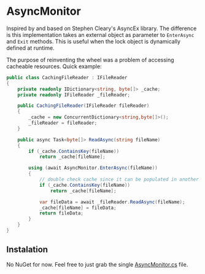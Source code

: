 # AsyncMonitor
Inspired by and based on Stephen Cleary's AsyncEx library.
The difference is this implementation takes an external object as parameter to ```EnterAsync``` and ```Exit``` methods. This is useful when the lock object is dynamically defined at runtime.

The purpose of reinventing the wheel was a problem of accessing cacheable resources. Quick example:

```csharp
public class CachingFileReader : IFileReader
{
    private readonly IDictionary<string, byte[]> _cache;
    private readonly IFileReader _fileReader;

    public CachingFileReader(IFileReader fileReader)
    {
        _cache = new ConcurrentDictionary<string,byte[]>();
        _fileReader = fileReader;
    }

    public async Task<byte[]> ReadAsync(string fileName)
    {
        if (_cache.ContainsKey(fileName))
            return _cache[fileName];

        using (await AsyncMonitor.EnterAsync(fileName))
        {
            // double check cache since it can be populated in another thread
            if (_cache.ContainsKey(fileName))
                return _cache[fileName];

            var fileData = await _fileReader.ReadAsync(fileName);
            _cache[fileName] = fileData;
            return fileData;
        }
    }
}
```

## Instalation

No NuGet for now. Feel free to just grab the single [AsyncMonitor.cs](AsyncUtil/AsyncMonitor.cs) file.